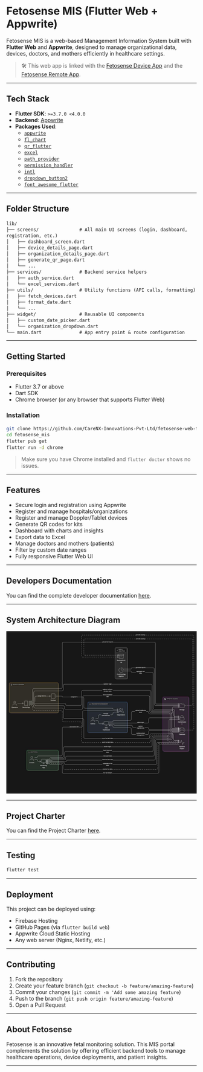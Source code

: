 #  Fetosense MIS (Flutter Web + Appwrite)

Fetosense MIS is a web-based Management Information System built with **Flutter Web** and **Appwrite**, designed to manage organizational data, devices, doctors, and mothers efficiently in healthcare settings.

> 🛠️ This web app is linked with the [Fetosense Device App](https://github.com/CareNX-Innovations-Pvt-Ltd/fetosense_device_flutter) and the [Fetosense Remote App](https://github.com/CareNX-Innovations-Pvt-Ltd/fetosense_remote_flutter).

---

##  Tech Stack

- **Flutter SDK**: `>=3.7.0 <4.0.0`
- **Backend**: [Appwrite](https://appwrite.io/)
- **Packages Used**:
  - [`appwrite`](https://pub.dev/packages/appwrite)
  - [`fl_chart`](https://pub.dev/packages/fl_chart)
  - [`qr_flutter`](https://pub.dev/packages/qr_flutter)
  - [`excel`](https://pub.dev/packages/excel)
  - [`path_provider`](https://pub.dev/packages/path_provider)
  - [`permission_handler`](https://pub.dev/packages/permission_handler)
  - [`intl`](https://pub.dev/packages/intl)
  - [`dropdown_button2`](https://pub.dev/packages/dropdown_button2)
  - [`font_awesome_flutter`](https://pub.dev/packages/font_awesome_flutter)

---

##  Folder Structure

```
lib/
├── screens/               # All main UI screens (login, dashboard, registration, etc.)
│   ├── dashboard_screen.dart
│   ├── device_details_page.dart
│   ├── organization_details_page.dart
│   ├── generate_qr_page.dart
│   └── ...
├── services/              # Backend service helpers
│   ├── auth_service.dart
│   └── excel_services.dart
├── utils/                 # Utility functions (API calls, formatting)
│   ├── fetch_devices.dart
│   ├── format_date.dart
│   └── ...
├── widget/                # Reusable UI components
│   ├── custom_date_picker.dart
│   └── organization_dropdown.dart
└── main.dart              # App entry point & route configuration
```

---

##  Getting Started

###  Prerequisites

- Flutter 3.7 or above
- Dart SDK
- Chrome browser (or any browser that supports Flutter Web)

###  Installation

```bash
git clone https://github.com/CareNX-Innovations-Pvt-Ltd/fetosense-web-flutter.git
cd fetosense_mis
flutter pub get
flutter run -d chrome
```

> Make sure you have Chrome installed and `flutter doctor` shows no issues.

---

##  Features

- Secure login and registration using Appwrite
- Register and manage hospitals/organizations
- Register and manage Doppler/Tablet devices
- Generate QR codes for kits
- Dashboard with charts and insights
- Export data to Excel
- Manage doctors and mothers (patients)
- Filter by custom date ranges
- Fully responsive Flutter Web UI

---

##  Developers Documentation

You can find the complete developer documentation [<u>here</u>](https://carenx-innovations-pvt-ltd.github.io/fetosense-web-flutter/).

---
## System Architecture Diagram

![img.png](assets/images/systemarchitechture.jpeg)

---

##  Project Charter

You can find the Project Charter [<u>here</u>](https://github.com/CareNX-Innovations-Pvt-Ltd/fetosense-web-flutter/blob/main/Fetosense%20Project%20Charter%20-%20UNICEF.pdf).

---

##  Testing

```bash
flutter test
```

---

##  Deployment

This project can be deployed using:
- Firebase Hosting
- GitHub Pages (via `flutter build web`)
- Appwrite Cloud Static Hosting
- Any web server (Nginx, Netlify, etc.)

---

##  Contributing

1. Fork the repository
2. Create your feature branch (`git checkout -b feature/amazing-feature`)
3. Commit your changes (`git commit -m 'Add some amazing feature`)
4. Push to the branch (`git push origin feature/amazing-feature`)
5. Open a Pull Request

---

##  About Fetosense

Fetosense is an innovative fetal monitoring solution. This MIS portal complements the solution by offering efficient backend tools to manage healthcare operations, device deployments, and patient insights.

---
